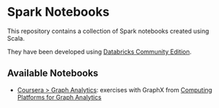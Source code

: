 # Spark Notebooks
This repository contains a collection of Spark notebooks created using Scala.

They have been developed using [Databricks Community Edition](https://databricks.com/blog/2016/02/17/introducing-databricks-community-edition-apache-spark-for-all.html).

## Available Notebooks
* [Coursera > Graph Analytics](https://github.com/flopezlasanta/spark-notebooks/tree/master/coursera/graph_analytics): exercises with GraphX from [Computing Platforms for Graph Analytics](https://www.coursera.org/learn/graph-analytics/home/week/4)

